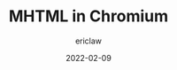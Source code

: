 ---
author: ericlaw
date: 2022-02-09
tags:
  - html
  - user-agents
target_url: https://textslashplain.com/2022/02/09/mhtml-in-chromium/
title: MHTML in Chromium
---